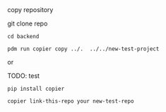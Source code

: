 
## 

copy repository

git clone repo 

`cd backend`

`pdm run copier copy ../.  ../../new-test-project`


or 

TODO: test

`pip install copier`



`copier link-this-repo your new-test-repo`
